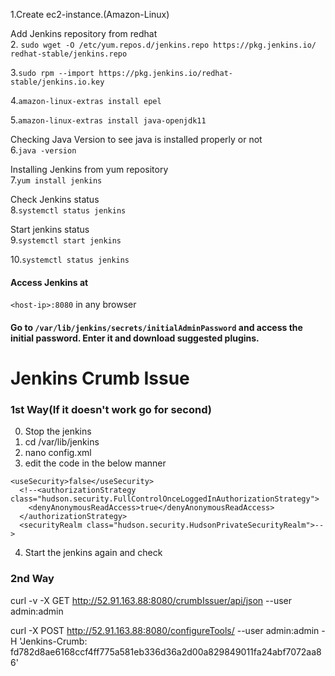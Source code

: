 1.Create ec2-instance.(Amazon-Linux)  

Add Jenkins repository from redhat   
2. ```sudo wget -O /etc/yum.repos.d/jenkins.repo https://pkg.jenkins.io/ redhat-stable/jenkins.repo```  

3.```sudo rpm --import https://pkg.jenkins.io/redhat-stable/jenkins.io.key```    

4.```amazon-linux-extras install epel```  

5.```amazon-linux-extras install java-openjdk11```       

Checking Java Version to see java is installed properly or not   
6.```java -version```  

Installing Jenkins from yum repository  
7.```yum install jenkins```  

Check Jenkins status  
8.```systemctl status jenkins```   

Start jenkins status  
9.```systemctl start jenkins```  

10.```systemctl status jenkins```    

#### Access Jenkins at  
```<host-ip>:8080``` in any browser

#### Go to ``` /var/lib/jenkins/secrets/initialAdminPassword ``` and access the initial password. Enter it and download suggested plugins.

# Jenkins Crumb Issue  
### 1st Way(If it doesn't work go for second)  
0. Stop the jenkins
1. cd /var/lib/jenkins  
2. nano config.xml  
3. edit the code in the below manner
```
<useSecurity>false</useSecurity>
  <!--<authorizationStrategy class="hudson.security.FullControlOnceLoggedInAuthorizationStrategy">
    <denyAnonymousReadAccess>true</denyAnonymousReadAccess>
  </authorizationStrategy>
  <securityRealm class="hudson.security.HudsonPrivateSecurityRealm">-->
```
4. Start the jenkins again and check  

### 2nd Way  
curl -v -X GET http://52.91.163.88:8080/crumbIssuer/api/json --user admin:admin

curl -X POST http://52.91.163.88:8080/configureTools/ --user admin:admin -H 'Jenkins-Crumb: fd782d8ae6168ccf4ff775a581eb336d36a2d00a829849011fa24abf7072aa86'